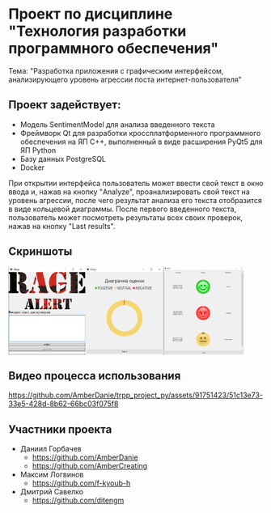 # Проект по дисциплине "Технология разработки программного обеспечения"
Тема: "Разработка приложения с графическим интерфейсом, анализирующего уровень агрессии поста интернет-пользователя"

## Проект задействует:
 - Модель SentimentModel для анализа введенного текста
 - Фреймворк Qt для разработки кроссплатформенного программного обеспечения на ЯП C++, выполненный в виде расширения PyQt5 для ЯП Python
 - Базу данных PostgreSQL
 - Docker
  
При открытии интерфейса пользователь может ввести свой текст в окно ввода и, нажав на кнопку "Analyze", проанализировать свой текст на уровень агрессии,
после чего результат анализа его текста отобразится в виде кольцевой диаграммы. После первого введенного текста, пользователь может посмотреть результаты
всех своих проверок, нажав на кнопку "Last results".

## Скриншоты
 <div style="display: flex; width: 100%">
  <img src="forReadme/main_screen.png" width="30.25%"/>
  <img src="forReadme/diagram.png" width="30.75%"/>
  <img src="forReadme/last_results.png" width="31.5%"/>
 </div>
 
 ## Видео процесса использования
 

https://github.com/AmberDanie/trpp_project_py/assets/91751423/51c13e73-33e5-428d-8b62-66bc03f075f8

## Участники проекта

* Даниил Горбачев
  + https://github.com/AmberDanie
  + https://github.com/AmberCreating
* Максим Логвинов
  + https://github.com/f-kyoub-h
* Дмитрий Савелко
  + https://github.com/ditengm

